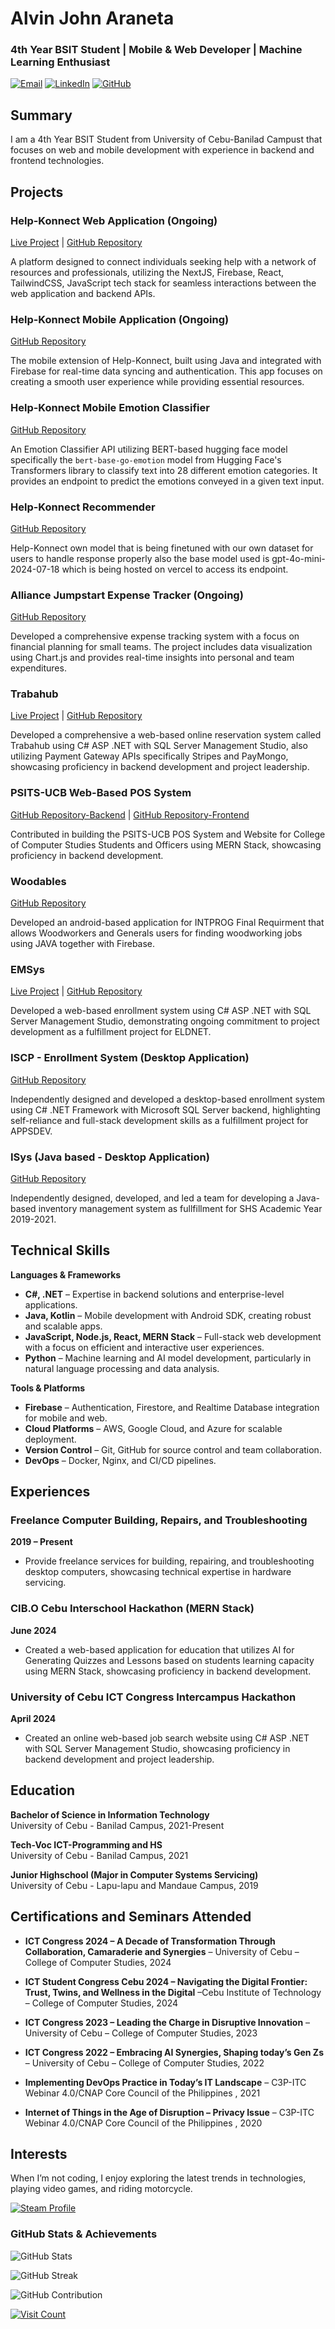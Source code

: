 # Alvin John Araneta

### 4th Year BSIT Student | Mobile & Web Developer | Machine Learning Enthusiast
[![Email](https://img.shields.io/badge/Email-D14836?style=flat-square&logo=gmail&logoColor=white)](mailto:aljohnaraneta@gmail.com) [![LinkedIn](https://img.shields.io/badge/LinkedIn-%230077B5.svg?style=flat-square&logo=linkedin&logoColor=white)](https://www.linkedin.com/in/alvinjohnaraneta) [![GitHub](https://img.shields.io/badge/GitHub-%23121011.svg?style=flat-square&logo=github&logoColor=white)](https://github.com/ajiwnl)


## Summary
I am a 4th Year BSIT Student from University of Cebu-Banilad Campust that focuses on web and mobile development with experience in backend and frontend technologies.

## Projects
### Help-Konnect Web Application (Ongoing)
[Live Project](https://helpkonnect.vercel.app) | [GitHub Repository](https://github.com/soliken1/HelpKonnect-WebRepo)

A platform designed to connect individuals seeking help with a network of resources and professionals, utilizing the NextJS, Firebase, React, TailwindCSS, JavaScript tech stack for seamless interactions between the web application and backend APIs.

### Help-Konnect Mobile Application (Ongoing)  
[GitHub Repository](https://github.com/ajiwnl/HelpKonnect-Android)  

The mobile extension of Help-Konnect, built using Java and integrated with Firebase for real-time data syncing and authentication. This app focuses on creating a smooth user experience while providing essential resources.

### Help-Konnect Mobile Emotion Classifier
[GitHub Repository](https://github.com/ajiwnl/Help-Konnect_emotion-classifier)  

An Emotion Classifier API utilizing BERT-based hugging face model specifically the `bert-base-go-emotion` model from Hugging Face's Transformers library to classify text into 28 different emotion categories. It provides an endpoint to predict the emotions conveyed in a given text input.

### Help-Konnect Recommender
[GitHub Repository](https://github.com/soliken1/HelpKonnect-Recommender)  

Help-Konnect own model that is being finetuned with our own dataset for users to handle response properly also the base model used is gpt-4o-mini-2024-07-18 which is being hosted on vercel to access its endpoint.

### Alliance Jumpstart Expense Tracker (Ongoing)  
[GitHub Repository](https://github.com/Laucs/ASIJumpStart2024-Group1)

Developed a comprehensive expense tracking system with a focus on financial planning for small teams. The project includes data visualization using Chart.js and provides real-time insights into personal and team expenditures.

### Trabahub
[Live Project](http://trabahub.somee.com/) | [GitHub Repository](https://github.com/ajiwnl/Trabahub)

Developed a comprehensive a web-based online reservation system called Trabahub using C# ASP .NET with SQL Server 
Management Studio, also utilizing Payment Gateway APIs specifically Stripes and PayMongo, showcasing proficiency in backend development and project leadership.

### PSITS-UCB Web-Based POS System
[GitHub Repository-Backend](https://github.com/PSITS-UCBanilad/PSITS-WebBackend) | [GitHub Repository-Frontend](https://github.com/PSITS-UCBanilad/PSITS-WebFrontend)

Contributed in building the PSITS-UCB POS System and Website for College of Computer Studies Students and Officers using MERN Stack, showcasing proficiency in backend development.

### Woodables
[GitHub Repository](https://github.com/ajiwnl/Woodables)

Developed an android-based application for INTPROG Final Requirment that allows Woodworkers and Generals users for finding woodworking jobs using JAVA together with Firebase.

### EMSys
[Live Project](http://emsys.somee.com/) | [GitHub Repository](https://github.com/ajiwnl/EMSys)

Developed a web-based enrollment system using C# ASP .NET with SQL Server Management Studio, demonstrating ongoing commitment to project development as a fulfillment project for ELDNET.

### ISCP - Enrollment System (Desktop Application)
[GitHub Repository](https://github.com/ajiwnl/EMSys)

Independently designed and developed a desktop-based enrollment system using C# .NET Framework with Microsoft SQL Server backend, highlighting self-reliance and full-stack development skills as a fulfillment project for APPSDEV.

### ISys (Java based - Desktop Application)
[GitHub Repository](https://github.com/ajiwnl/ISys)

Independently designed, developed, and led a team for developing a Java-based inventory management system as fullfillment for SHS Academic Year 2019-2021. 

## Technical Skills
**Languages & Frameworks**  
- **C#, .NET** – Expertise in backend solutions and enterprise-level applications.  
- **Java, Kotlin** – Mobile development with Android SDK, creating robust and scalable apps.  
- **JavaScript, Node.js, React, MERN Stack** – Full-stack web development with a focus on efficient and interactive user experiences.  
- **Python** – Machine learning and AI model development, particularly in natural language processing and data analysis.

**Tools & Platforms**  
- **Firebase** – Authentication, Firestore, and Realtime Database integration for mobile and web.  
- **Cloud Platforms** – AWS, Google Cloud, and Azure for scalable deployment.  
- **Version Control** – Git, GitHub for source control and team collaboration.  
- **DevOps** – Docker, Nginx, and CI/CD pipelines.

## Experiences
### Freelance Computer Building, Repairs, and Troubleshooting
**2019 – Present**  
- Provide freelance services for building, repairing, and troubleshooting desktop computers, showcasing technical expertise in hardware servicing.

### CIB.O Cebu Interschool Hackathon (MERN Stack)
**June 2024**  
- Created a web-based application for education that utilizes AI for Generating Quizzes and Lessons based on students learning capacity using MERN Stack, showcasing proficiency in backend development.

### University of Cebu ICT Congress Intercampus Hackathon
**April 2024**  
- Created an online web-based job search website using C# ASP .NET with SQL Server Management 
Studio, showcasing proficiency in backend development and project leadership.

## Education
**Bachelor of Science in Information Technology**  
University of Cebu - Banilad Campus, 2021-Present

**Tech-Voc ICT-Programming and HS**  
University of Cebu - Banilad Campus, 2021

**Junior Highschool (Major in Computer Systems Servicing)**  
University of Cebu - Lapu-lapu and Mandaue Campus, 2019

## Certifications and Seminars Attended
- **ICT Congress 2024 – A Decade of Transformation Through Collaboration, 
Camaraderie and Synergies** – University of Cebu – College of Computer Studies, 2024

- **ICT Student Congress Cebu 2024 – Navigating the Digital Frontier: Trust, 
Twins, and Wellness in the Digital** –Cebu Institute of Technology – College of Computer Studies, 2024

- **ICT Congress 2023 – Leading the Charge in Disruptive Innovation** – University of Cebu – College of Computer Studies, 2023
  
- **ICT Congress 2022 – Embracing AI Synergies, Shaping today’s Gen Zs** – University of Cebu – College of Computer Studies, 2022
  
- **Implementing DevOps Practice in Today’s IT Landscape** – C3P-ITC Webinar 4.0/CNAP Core Council of the Philippines , 2021
  
- **Internet of Things in the Age of Disruption – Privacy Issue** – C3P-ITC Webinar 4.0/CNAP Core Council of the Philippines , 2020

## Interests
When I’m not coding, I enjoy exploring the latest trends in technologies, playing video games, and riding motorcycle.  

[![Steam Profile](https://img.shields.io/badge/Steam-Profile-%23000000.svg)](https://steamcommunity.com/id/whyiamhated)

### GitHub Stats & Achievements  
![GitHub Stats](https://github-readme-stats.vercel.app/api?username=ajiwnl&theme=codeSTACKr&hide_border=false&include_all_commits=false&count_private=false)  

![GitHub Streak](https://github-readme-streak-stats.herokuapp.com/?user=ajiwnl&theme=codeSTACKr&hide_border=false)

![GitHub Contribution](https://github-contributor-stats.vercel.app/api?username=ajiwnl&limit=5&theme=codeSTACKr&combine_all_yearly_contributions=true)

[![Visit Count](https://visitcount.itsvg.in/api?id=ajiwnl&icon=0&color=12)](https://visitcount.itsvg.in)
